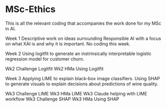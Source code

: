 # MSc-Ethics

This is all the relevant coding that accompanies the work done for my MSc in AI.

Week 1
Descriptive work on ideas surrounding Responsible AI with a focus on what XAI is and why it is important.
No coding this week.

Week 2
Using logitfit to generate an instrinsically interpretable logistic regression model for customer churn.

Wk2 Challenge Logitfit
Wk2 HMa Using Logitfit

Week 3
Applying LIME to explain black-box image classifiers.
Using SHAP to generate visuals to explain decisions about predictions of wine quality.

Wk3 Challenge LIME
Wk3 HMa LIME
Wk3 Claude helping with LIME workflow
Wk3 Challenge SHAP
Wk3 HMa Using SHAP

